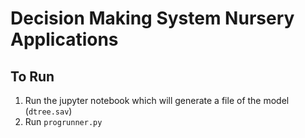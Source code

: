 # Decision Making System Nursery Applications

## To Run
1. Run the jupyter notebook which will generate a file of the model (`dtree.sav`)
2. Run `progrunner.py`
